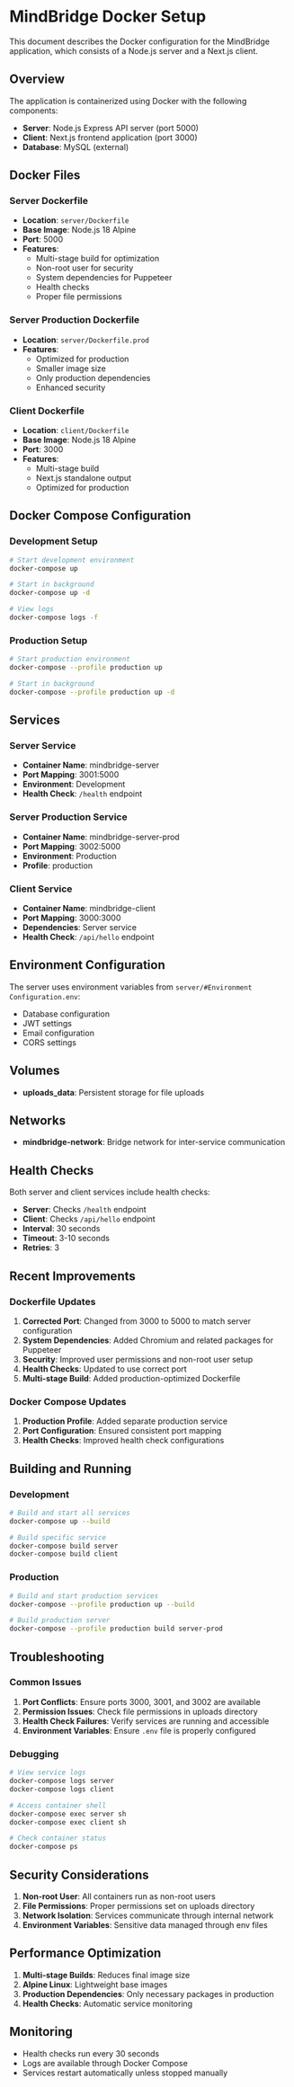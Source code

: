 # MindBridge Docker Setup

This document describes the Docker configuration for the MindBridge application, which consists of a Node.js server and a Next.js client.

## Overview

The application is containerized using Docker with the following components:
- **Server**: Node.js Express API server (port 5000)
- **Client**: Next.js frontend application (port 3000)
- **Database**: MySQL (external)

## Docker Files

### Server Dockerfile
- **Location**: `server/Dockerfile`
- **Base Image**: Node.js 18 Alpine
- **Port**: 5000
- **Features**:
  - Multi-stage build for optimization
  - Non-root user for security
  - System dependencies for Puppeteer
  - Health checks
  - Proper file permissions

### Server Production Dockerfile
- **Location**: `server/Dockerfile.prod`
- **Features**:
  - Optimized for production
  - Smaller image size
  - Only production dependencies
  - Enhanced security

### Client Dockerfile
- **Location**: `client/Dockerfile`
- **Base Image**: Node.js 18 Alpine
- **Port**: 3000
- **Features**:
  - Multi-stage build
  - Next.js standalone output
  - Optimized for production

## Docker Compose Configuration

### Development Setup
```bash
# Start development environment
docker-compose up

# Start in background
docker-compose up -d

# View logs
docker-compose logs -f
```

### Production Setup
```bash
# Start production environment
docker-compose --profile production up

# Start in background
docker-compose --profile production up -d
```

## Services

### Server Service
- **Container Name**: mindbridge-server
- **Port Mapping**: 3001:5000
- **Environment**: Development
- **Health Check**: `/health` endpoint

### Server Production Service
- **Container Name**: mindbridge-server-prod
- **Port Mapping**: 3002:5000
- **Environment**: Production
- **Profile**: production

### Client Service
- **Container Name**: mindbridge-client
- **Port Mapping**: 3000:3000
- **Dependencies**: Server service
- **Health Check**: `/api/hello` endpoint

## Environment Configuration

The server uses environment variables from `server/#Environment Configuration.env`:
- Database configuration
- JWT settings
- Email configuration
- CORS settings

## Volumes

- **uploads_data**: Persistent storage for file uploads

## Networks

- **mindbridge-network**: Bridge network for inter-service communication

## Health Checks

Both server and client services include health checks:
- **Server**: Checks `/health` endpoint
- **Client**: Checks `/api/hello` endpoint
- **Interval**: 30 seconds
- **Timeout**: 3-10 seconds
- **Retries**: 3

## Recent Improvements

### Dockerfile Updates
1. **Corrected Port**: Changed from 3000 to 5000 to match server configuration
2. **System Dependencies**: Added Chromium and related packages for Puppeteer
3. **Security**: Improved user permissions and non-root user setup
4. **Health Checks**: Updated to use correct port
5. **Multi-stage Build**: Added production-optimized Dockerfile

### Docker Compose Updates
1. **Production Profile**: Added separate production service
2. **Port Configuration**: Ensured consistent port mapping
3. **Health Checks**: Improved health check configurations

## Building and Running

### Development
```bash
# Build and start all services
docker-compose up --build

# Build specific service
docker-compose build server
docker-compose build client
```

### Production
```bash
# Build and start production services
docker-compose --profile production up --build

# Build production server
docker-compose --profile production build server-prod
```

## Troubleshooting

### Common Issues

1. **Port Conflicts**: Ensure ports 3000, 3001, and 3002 are available
2. **Permission Issues**: Check file permissions in uploads directory
3. **Health Check Failures**: Verify services are running and accessible
4. **Environment Variables**: Ensure `.env` file is properly configured

### Debugging

```bash
# View service logs
docker-compose logs server
docker-compose logs client

# Access container shell
docker-compose exec server sh
docker-compose exec client sh

# Check container status
docker-compose ps
```

## Security Considerations

1. **Non-root User**: All containers run as non-root users
2. **File Permissions**: Proper permissions set on uploads directory
3. **Network Isolation**: Services communicate through internal network
4. **Environment Variables**: Sensitive data managed through env files

## Performance Optimization

1. **Multi-stage Builds**: Reduces final image size
2. **Alpine Linux**: Lightweight base images
3. **Production Dependencies**: Only necessary packages in production
4. **Health Checks**: Automatic service monitoring

## Monitoring

- Health checks run every 30 seconds
- Logs are available through Docker Compose
- Services restart automatically unless stopped manually 